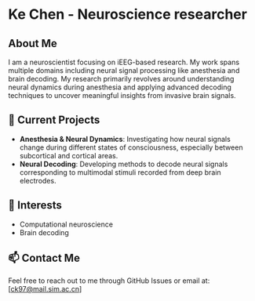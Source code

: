 # Ke Chen - Neuroscience researcher

## About Me
I am a neuroscientist focusing on iEEG-based research. My work spans multiple domains including neural signal processing like anesthesia and brain decoding. My research primarily revolves around understanding neural dynamics during anesthesia and applying advanced decoding techniques to uncover meaningful insights from invasive brain signals.


## 🔭 Current Projects
- **Anesthesia & Neural Dynamics**: Investigating how neural signals change during different states of consciousness, especially between subcortical and cortical areas.
- **Neural Decoding**: Developing methods to decode neural signals corresponding to multimodal stimuli recorded from deep brain electrodes.

## 🌱 Interests
- Computational neuroscience
- Brain decoding

## 📫 Contact Me
Feel free to reach out to me through GitHub Issues or email at: [ck97@mail.sim.ac.cn]

